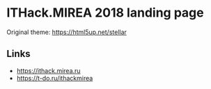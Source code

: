 # ITHack.MIREA 2018 landing page

Original theme: https://html5up.net/stellar

## Links

* https://ithack.mirea.ru
* https://t-do.ru/ithackmirea

